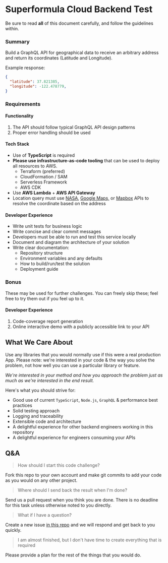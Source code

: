 # Superformula Cloud Backend Test

Be sure to read **all** of this document carefully, and follow the guidelines within.

### Summary

Build a GraphQL API for geographical data to receive an arbitrary address and return its coordinates (Latitude and Longitude).

Example response:

```json
{
  "latitude": 37.821385,
  "longitude": -122.478779,
}
```

### Requirements

#### Functionality

1. The API should follow typical GraphQL API design patterns
1. Proper error handling should be used

#### Tech Stack
  - Use of **TypeScript** is required 
  - **Please use infrastructure-as-code tooling** that can be used to deploy all resources to AWS. 
    - Terraform (preferred)
    - CloudFormation / SAM
    - Serverless Framework
    - AWS CDK
  - Use **AWS Lambda** + **AWS API Gateway**
  - Location query must use [NASA](https://api.nasa.gov/), [Google Maps,](https://developers.google.com/maps) or [Mapbox](https://www.mapbox.com/api-documentation/) APIs to resolve the coordinate based on the address

#### Developer Experience 
- Write unit tests for business logic
- Write concise and clear commit messages
- Developers must be able to run and test this service locally
- Document and diagram the architecture of your solution
- Write clear documentation:
    - Repository structure
    - Environment variables and any defaults
    - How to build/run/test the solution
    - Deployment guide

### Bonus

These may be used for further challenges. You can freely skip these; feel free to try them out if you feel up to it.

#### Developer Experience

1. Code-coverage report generation
1. Online interactive demo with a publicly accessible link to your API

## What We Care About

Use any libraries that you would normally use if this were a real production App. Please note: we're interested in your code & the way you solve the problem, not how well you can use a particular library or feature.

_We're interested in your method and how you approach the problem just as much as we're interested in the end result._

Here's what you should strive for:

- Good use of current `TypeScript`, `Node.js`, `GraphQL` & performance best practices
- Solid testing approach
- Logging and traceability
- Extensible code and architecture
- A delightful experience for other backend engineers working in this repository
- A delightful experience for engineers consuming your APIs

## Q&A

> How should I start this code challenge?

Fork this repo to your own account and make git commits to add your code as you would on any other project.

> Where should I send back the result when I'm done?

Send us a pull request when you think you are done. There is no deadline for this task unless otherwise noted to you directly.

> What if I have a question?

Create a new issue [in this repo](https://github.com/Superformula/cloud-backend-test/issues) and we will respond and get back to you quickly.

> I am almost finished, but I don't have time to create everything that is required

Please provide a plan for the rest of the things that you would do.
